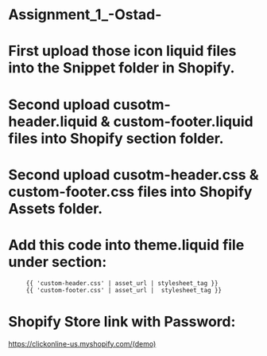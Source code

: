 # Assignment_1_-Ostad-
# First upload those icon liquid files into the Snippet folder in Shopify.
# Second upload cusotm-header.liquid & custom-footer.liquid files into Shopify section folder.
# Second upload cusotm-header.css & custom-footer.css files into Shopify Assets folder.  
# Add this code into theme.liquid file under <head> section: 
         {{ 'custom-header.css' | asset_url | stylesheet_tag }} 
         {{ 'custom-footer.css' | asset_url |  stylesheet_tag }}


# Shopify Store link with Password: 
https://clickonline-us.myshopify.com/(demo)
